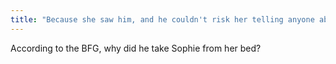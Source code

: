 ```yaml
---
title: "Because she saw him, and he couldn't risk her telling anyone about him because everyone would want to hunt and try to capture the giants"
---
```

According to the BFG, why did he take Sophie from her bed?

